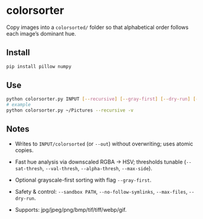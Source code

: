 # colorsorter

Copy images into a `colorsorted/` folder so that alphabetical order follows each image’s dominant hue.

## Install

```bash
pip install pillow numpy
```

## Use

```bash
python colorsorter.py INPUT [--recursive] [--gray-first] [--dry-run] [-v]
# example
python colorsorter.py ~/Pictures --recursive -v
```

## Notes

* Writes to `INPUT/colorsorted` (or `--out`) without overwriting; uses atomic copies.
* Fast hue analysis via downscaled RGBA → HSV; thresholds tunable (`--sat-thresh`, `--val-thresh`, `--alpha-thresh`, `--max-side`).
* Optional grayscale-first sorting with flag `--gray-first`.
* Safety & control: `--sandbox PATH`, `--no-follow-symlinks`, `--max-files`, `--dry-run`.

* Supports: jpg/jpeg/png/bmp/tif/tiff/webp/gif.



